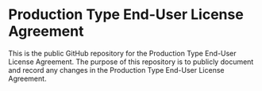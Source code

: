 # Production Type End-User License Agreement
This is the public GitHub repository for the Production Type End-User License Agreement.
The purpose of this repository is to publicly document and record any changes in the Production Type End-User License Agreement.